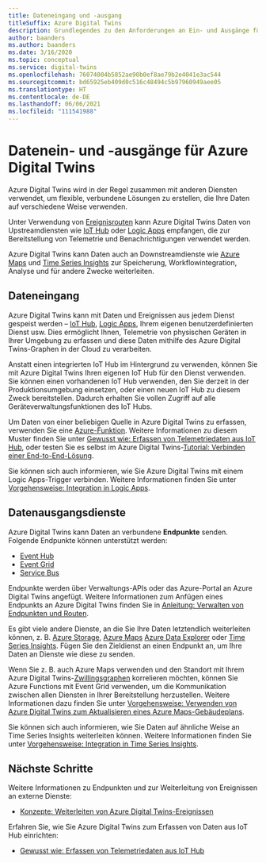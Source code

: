 ```yaml
---
title: Dateneingang und -ausgang
titleSuffix: Azure Digital Twins
description: Grundlegendes zu den Anforderungen an Ein- und Ausgänge für die Integration von Azure Digital Twins in andere Dienste.
author: baanders
ms.author: baanders
ms.date: 3/16/2020
ms.topic: conceptual
ms.service: digital-twins
ms.openlocfilehash: 76074004b5852ae90b0ef8ae79b2e4041e3ac544
ms.sourcegitcommit: bd65925eb409d0c516c48494c5b97960949aee05
ms.translationtype: HT
ms.contentlocale: de-DE
ms.lasthandoff: 06/06/2021
ms.locfileid: "111541988"
---
```

# <a name="data-ingress-and-egress-for-azure-digital-twins"></a>Datenein- und -ausgänge für Azure Digital Twins

Azure Digital Twins wird in der Regel zusammen mit anderen Diensten verwendet, um flexible, verbundene Lösungen zu erstellen, die Ihre Daten auf verschiedene Weise verwenden.

Unter Verwendung von [Ereignisrouten](concepts-route-events.md) kann Azure Digital Twins Daten von Upstreamdiensten wie [IoT Hub](../iot-hub/about-iot-hub.md) oder [Logic Apps](../logic-apps/logic-apps-overview.md) empfangen, die zur Bereitstellung von Telemetrie und Benachrichtigungen verwendet werden. 

Azure Digital Twins kann Daten auch an Downstreamdienste wie [Azure Maps](../azure-maps/about-azure-maps.md) und [Time Series Insights](../time-series-insights/overview-what-is-tsi.md) zur Speicherung, Workflowintegration, Analyse und für andere Zwecke weiterleiten. 

## <a name="data-ingress"></a>Dateneingang

Azure Digital Twins kann mit Daten und Ereignissen aus jedem Dienst gespeist werden – [IoT Hub](../iot-hub/about-iot-hub.md), [Logic Apps](../logic-apps/logic-apps-overview.md), Ihrem eigenen benutzerdefinierten Dienst usw. Dies ermöglicht Ihnen, Telemetrie von physischen Geräten in Ihrer Umgebung zu erfassen und diese Daten mithilfe des Azure Digital Twins-Graphen in der Cloud zu verarbeiten.

Anstatt einen integrierten IoT Hub im Hintergrund zu verwenden, können Sie mit Azure Digital Twins Ihren eigenen IoT Hub für den Dienst verwenden. Sie können einen vorhandenen IoT Hub verwenden, den Sie derzeit in der Produktionsumgebung einsetzen, oder einen neuen IoT Hub zu diesem Zweck bereitstellen. Dadurch erhalten Sie vollen Zugriff auf alle Geräteverwaltungsfunktionen des IoT Hubs.

Um Daten von einer beliebigen Quelle in Azure Digital Twins zu erfassen, verwenden Sie eine [Azure-Funktion](../azure-functions/functions-overview.md). Weitere Informationen zu diesem Muster finden Sie unter [Gewusst wie: Erfassen von Telemetriedaten aus IoT Hub](how-to-ingest-iot-hub-data.md), oder testen Sie es selbst im Azure Digital Twins-[Tutorial: Verbinden einer End-to-End-Lösung](tutorial-end-to-end.md). 

Sie können sich auch informieren, wie Sie Azure Digital Twins mit einem Logic Apps-Trigger verbinden. Weitere Informationen finden Sie unter [Vorgehensweise: Integration in Logic Apps](how-to-integrate-logic-apps.md).

## <a name="data-egress-services"></a>Datenausgangsdienste

Azure Digital Twins kann Daten an verbundene **Endpunkte** senden. Folgende Endpunkte können unterstützt werden:
* [Event Hub](../event-hubs/event-hubs-about.md)
* [Event Grid](../event-grid/overview.md)
* [Service Bus](../service-bus-messaging/service-bus-messaging-overview.md)

Endpunkte werden über Verwaltungs-APIs oder das Azure-Portal an Azure Digital Twins angefügt. Weitere Informationen zum Anfügen eines Endpunkts an Azure Digital Twins finden Sie in [Anleitung: Verwalten von Endpunkten und Routen](how-to-manage-routes-apis-cli.md).

Es gibt viele andere Dienste, an die Sie Ihre Daten letztendlich weiterleiten können, z. B. [Azure Storage](../storage/common/storage-introduction.md), [Azure Maps](../azure-maps/about-azure-maps.md) [Azure Data Explorer](/azure/data-explorer/data-explorer-overview) oder [Time Series Insights](../time-series-insights/overview-what-is-tsi.md). Fügen Sie den Zieldienst an einen Endpunkt an, um Ihre Daten an Dienste wie diese zu senden.

Wenn Sie z. B. auch Azure Maps verwenden und den Standort mit Ihrem Azure Digital Twins-[Zwillingsgraphen](concepts-twins-graph.md) korrelieren möchten, können Sie Azure Functions mit Event Grid verwenden, um die Kommunikation zwischen allen Diensten in Ihrer Bereitstellung herzustellen. Weitere Informationen dazu finden Sie unter [Vorgehensweise: Verwenden von Azure Digital Twins zum Aktualisieren eines Azure Maps-Gebäudeplans](how-to-integrate-maps.md).

Sie können sich auch informieren, wie Sie Daten auf ähnliche Weise an Time Series Insights weiterleiten können. Weitere Informationen finden Sie unter [Vorgehensweise: Integration in Time Series Insights](how-to-integrate-time-series-insights.md).

## <a name="next-steps"></a>Nächste Schritte

Weitere Informationen zu Endpunkten und zur Weiterleitung von Ereignissen an externe Dienste:
* [Konzepte: Weiterleiten von Azure Digital Twins-Ereignissen](concepts-route-events.md)

Erfahren Sie, wie Sie Azure Digital Twins zum Erfassen von Daten aus IoT Hub einrichten:
* [Gewusst wie: Erfassen von Telemetriedaten aus IoT Hub](how-to-ingest-iot-hub-data.md)